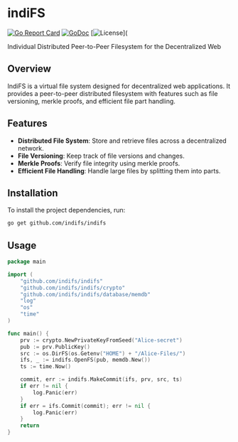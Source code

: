 # indiFS

[![Go Report Card](https://goreportcard.com/badge/github.com/indifs/indifs)](https://goreportcard.com/report/github.com/indifs/indifs)
[![GoDoc](https://godoc.org/github.com/indifs/indifs?status.svg)](https://godoc.org/github.com/indifs/indifs)
[![License](https://img.shields.io/badge/license-MIT-blue.svg)](

Individual Distributed Peer-to-Peer Filesystem for the Decentralized Web

## Overview 

IndiFS is a virtual file system designed for decentralized web applications. It provides a peer-to-peer distributed filesystem with features such as file versioning, merkle proofs, and efficient file part handling.

## Features

- **Distributed File System**: Store and retrieve files across a decentralized network.
- **File Versioning**: Keep track of file versions and changes.
- **Merkle Proofs**: Verify file integrity using merkle proofs.
- **Efficient File Handling**: Handle large files by splitting them into parts.

## Installation

To install the project dependencies, run:

```sh
go get github.com/indifs/indifs
```

## Usage   
```go
package main

import (
	"github.com/indifs/indifs"
	"github.com/indifs/indifs/crypto"
	"github.com/indifs/indifs/database/memdb"
	"log"
	"os"
	"time"
)

func main() {
	prv := crypto.NewPrivateKeyFromSeed("Alice-secret")
	pub := prv.PublicKey()
	src := os.DirFS(os.Getenv("HOME") + "/Alice-Files/")
	ifs, _ := indifs.OpenFS(pub, memdb.New())
	ts := time.Now()

	commit, err := indifs.MakeCommit(ifs, prv, src, ts)
	if err != nil {
		log.Panic(err)
	}
	if err = ifs.Commit(commit); err != nil {
		log.Panic(err)
	}
	return
}

```